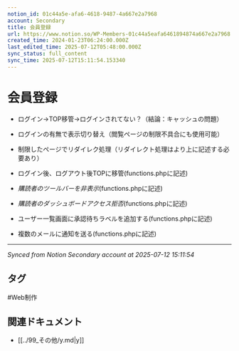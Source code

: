```yaml
---
notion_id: 01c44a5e-afa6-4618-9487-4a667e2a7968
account: Secondary
title: 会員登録　
url: https://www.notion.so/WP-Members-01c44a5eafa6461894874a667e2a7968
created_time: 2024-01-23T06:24:00.000Z
last_edited_time: 2025-07-12T05:48:00.000Z
sync_status: full_content
sync_time: 2025-07-12T15:11:54.153340
---
```


# 会員登録　

- ログイン→TOP移管→ログインされてない？（結論：キャッシュの問題）

- ログインの有無で表示切り替え（閲覧ページの制限不具合にも使用可能）

- 制限したページでリダイレク処理（リダイレクト処理は<?php get_header(); ?>より上に記述する必要あり）

- ログイン後、ログアウト後TOPに移管(functions.phpに記述)

- *購読者のツールバーを非表示*(functions.phpに記述)

- *購読者のダッシュボードアクセス拒否*(functions.phpに記述)

- ユーザー一覧画面に承認待ちラベルを追加する(functions.phpに記述)

- 複数のメールに通知を送る(functions.phpに記述)


---

*Synced from Notion Secondary account at 2025-07-12 15:11:54*


## タグ

#Web制作 

## 関連ドキュメント

- [[../99_その他/y.md|y]]
